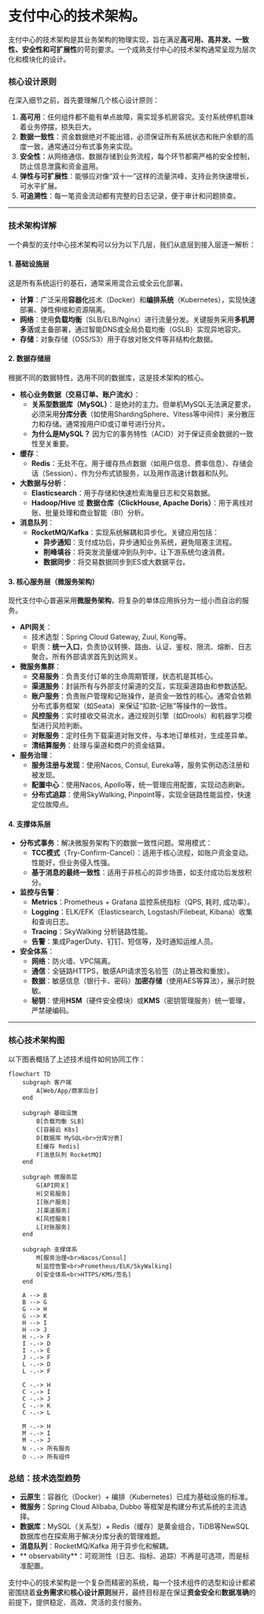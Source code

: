 # 支付中心的技术架构。

支付中心的技术架构是其业务架构的物理实现，旨在满足**高可用、高并发、一致性、安全性和可扩展性**的苛刻要求。一个成熟支付中心的技术架构通常呈现为层次化和模块化的设计。

### 核心设计原则

在深入细节之前，首先要理解几个核心设计原则：
1.  **高可用**：任何组件都不能有单点故障，需实现多机房容灾。支付系统停机意味着业务停摆，损失巨大。
2.  **数据一致性**：资金数据绝对不能出错，必须保证所有系统状态和账户余额的高度一致，通常通过分布式事务来实现。
3.  **安全性**：从网络通信、数据存储到业务流程，每个环节都需严格的安全控制，防止信息泄露和资金盗用。
4.  **弹性与可扩展性**：能够应对像“双十一”这样的流量洪峰，支持业务快速增长，可水平扩展。
5.  **可追溯性**：每一笔资金流动都有完整的日志记录，便于审计和问题排查。

---

### 技术架构详解

一个典型的支付中心技术架构可以分为以下几层，我们从底层到接入层逐一解析：

#### 1. 基础设施层
这是所有系统运行的基石，通常采用混合云或全云化部署。
*   **计算**：广泛采用**容器化**技术（Docker）和**编排系统**（Kubernetes），实现快速部署、弹性伸缩和资源隔离。
*   **网络**：使用**负载均衡**（SLB/ELB/Nginx）进行流量分发。关键服务采用**多机房多活**或主备部署，通过智能DNS或全局负载均衡（GSLB）实现异地容灾。
*   **存储**：对象存储（OSS/S3）用于存放对账文件等非结构化数据。

#### 2. 数据存储层
根据不同的数据特性，选用不同的数据库，这是技术架构的核心。
*   **核心业务数据（交易订单、账户流水）**：
    *   **关系型数据库（MySQL）**：是绝对的主力。但单机MySQL无法满足要求，必须采用**分库分表**（如使用ShardingSphere、Vitess等中间件）来分散压力和存储。通常按用户ID或订单号进行分片。
    *   **为什么是MySQL？** 因为它的事务特性（ACID）对于保证资金数据的一致性至关重要。
*   **缓存**：
    *   **Redis**：无处不在。用于缓存热点数据（如用户信息、费率信息）、存储会话（Session）、作为分布式锁服务，以及用作高速计数器和队列。
*   **大数据与分析**：
    *   **Elasticsearch**：用于存储和快速检索海量日志和交易数据。
    *   **Hadoop/Hive** 或 **数据仓库（ClickHouse, Apache Doris）**：用于离线对账、批量处理和商业智能（BI）分析。
*   **消息队列**：
    *   **RocketMQ/Kafka**：实现系统解耦和异步化。关键应用包括：
        *   **异步通知**：支付成功后，异步通知业务系统，避免阻塞主流程。
        *   **削峰填谷**：将突发流量缓冲到队列中，让下游系统匀速消费。
        *   **数据同步**：将交易数据同步到ES或大数据平台。

#### 3. 核心服务层（微服务架构）
现代支付中心普遍采用**微服务架构**，将复杂的单体应用拆分为一组小而自治的服务。
*   **API网关**：
    *   技术选型：Spring Cloud Gateway, Zuul, Kong等。
    *   职责：**统一入口**，负责协议转换、路由、认证、鉴权、限流、熔断、日志聚合。所有外部请求首先到达网关。
*   **微服务集群**：
    *   **交易服务**：负责支付订单的生命周期管理，状态机是其核心。
    *   **渠道服务**：封装所有与外部支付渠道的交互，实现渠道路由和参数适配。
    *   **账户服务**：负责账户管理和记账操作，是资金一致性的核心。通常会依赖分布式事务框架（如Seata）来保证“扣款-记账”等操作的一致性。
    *   **风控服务**：实时接收交易流水，通过规则引擎（如Drools）和机器学习模型进行风险判断。
    *   **对账服务**：定时任务下载渠道对账文件，与本地订单核对，生成差异单。
    *   **清结算服务**：处理与渠道和商户的资金结算。
*   **服务治理**：
    *   **服务注册与发现**：使用Nacos, Consul, Eureka等，服务实例动态注册和被发现。
    *   **配置中心**：使用Nacos, Apollo等，统一管理应用配置，实现动态刷新。
    *   **分布式追踪**：使用SkyWalking, Pinpoint等，实现全链路性能监控，快速定位故障点。

#### 4. 支撑体系层
*   **分布式事务**：解决微服务架构下的数据一致性问题。常用模式：
    *   **TCC模式**（Try-Confirm-Cancel）：适用于核心流程，如账户资金变动。性能好，但业务侵入性强。
    *   **基于消息的最终一致性**：适用于非核心的异步场景，如支付成功后发放积分。
*   **监控与告警**：
    *   **Metrics**：Prometheus + Grafana 监控系统指标（QPS, 耗时, 成功率）。
    *   **Logging**：ELK/EFK（Elasticsearch, Logstash/Filebeat, Kibana）收集和查询日志。
    *   **Tracing**：SkyWalking 分析链路性能。
    *   **告警**：集成PagerDuty、钉钉、短信等，及时通知运维人员。
*   **安全体系**：
    *   **网络**：防火墙、VPC隔离。
    *   **通信**：全链路HTTPS，敏感API请求签名验签（防止篡改和重放）。
    *   **数据**：敏感信息（银行卡、密码）**加密存储**（使用AES等算法），展示时脱敏。
    *   **秘钥**：使用**HSM**（硬件安全模块）或**KMS**（密钥管理服务）统一管理，严禁硬编码。

---

### 核心技术架构图

以下图表概括了上述技术组件如何协同工作：

```mermaid
flowchart TD
    subgraph 客户端
        A[Web/App/商家后台]
    end

    subgraph 基础设施
        B[负载均衡 SLB]
        C[容器云 K8s]
        D[数据库 MySQL<br>分库分表]
        E[缓存 Redis]
        F[消息队列 RocketMQ]
    end

    subgraph 微服务层
        G[API网关]
        H[交易服务]
        I[账户服务]
        J[渠道服务]
        K[风控服务]
        L[对账服务]
    end

    subgraph 支撑体系
        M[服务治理<br>Nacos/Consul]
        N[监控告警<br>Prometheus/ELK/SkyWalking]
        O[安全体系<br>HTTPS/KMS/签名]
    end

    A --> B
    B --> G
    G --> H
    G --> K
    H --> I
    H --> J
    H -.-> F
    I -.-> D
    I -.-> E
    J -.-> F
    L -.-> D
    L -.-> F

    C -.-> H
    C -.-> I
    C -.-> J
    C -.-> K
    C -.-> L

    M -.-> H
    M -.-> I
    M -.-> J
    N -.-> 所有服务
    O -.-> 所有组件
```

### 总结：技术选型趋势

*   **云原生**：容器化（Docker）+ 编排（Kubernetes）已成为基础设施的标准。
*   **微服务**：Spring Cloud Alibaba, Dubbo 等框架是构建分布式系统的主流选择。
*   **数据库**：MySQL（关系型）+ Redis（缓存）是黄金组合，TiDB等NewSQL数据库也在探索用于解决分库分表的管理难题。
*   **消息队列**：RocketMQ/Kafka 用于异步化和解耦。
*   ** observability**：可观测性（日志、指标、追踪）不再是可选项，而是标准配置。

支付中心的技术架构是一个复杂而精密的系统，每一个技术组件的选型和设计都紧密围绕着**业务需求**和**核心设计原则**展开，最终目标是在保证**资金安全**和**数据准确**的前提下，提供稳定、高效、灵活的支付服务。
